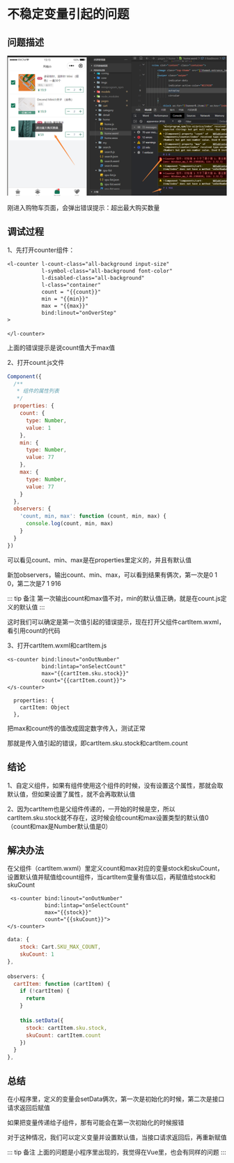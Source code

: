 # 不稳定变量引起的问题

## 问题描述

![Image text](../public/miniProgramNotes/12/01.png)

刚进入购物车页面，会弹出错误提示：超出最大购买数量

## 调试过程

1、先打开counter组件：

```
<l-counter l-count-class="all-background input-size"
           l-symbol-class="all-background font-color"
           l-disabled-class="all-background"
           l-class="container"
           count = "{{count}}"
           min = "{{min}}"
           max = "{{max}}"
           bind:linout="onOverStep"
>

</l-counter>

```

上面的错误提示是说count值大于max值

2、打开count.js文件

```js
Component({
  /**
   * 组件的属性列表
   */
  properties: {
    count: {
      type: Number,
      value: 1
    },
    min: {
      type: Number,
      value: 77
    },
    max: {
      type: Number,
      value: 77
    }
  },
  observers: {
    'count, min, max': function (count, min, max) {
      console.log(count, min, max)
    }
  }
})

```

可以看见count、min、max是在properties里定义的，并且有默认值

新加observers，输出count、min、max，可以看到结果有俩次，第一次是0 1 0，第二次是7 1 916

::: tip 备注
第一次输出count和max值不对，min的默认值正确，就是在count.js定义的默认值
:::

这时我们可以确定是第一次值引起的错误提示，现在打开父组件cartItem.wxml，看引用count的代码

3、打开cartItem.wxml和cartItem.js  

```
<s-counter bind:linout="onOutNumber"
           bind:lintap="onSelectCount"
           max="{{cartItem.sku.stock}}"
           count="{{cartItem.count}}">
</s-counter>
```

```
  properties: {
    cartItem: Object
  },
```

把max和count传的值改成固定数字传入，测试正常

那就是传入值引起的错误，即cartItem.sku.stock和cartItem.count

## 结论

1、自定义组件，如果有组件使用这个组件的时候，没有设置这个属性，那就会取默认值，但如果设置了属性，就不会再取默认值

2、因为cartItem也是父组件传递的，一开始的时候是空，所以cartItem.sku.stock就不存在，这时候会给count和max设置类型的默认值0（count和max是Number默认值是0）

## 解决办法

在父组件（cartItem.wxml）里定义count和max对应的变量stock和skuCount，设置默认值并赋值给count组件，当cartItem变量有值以后，再赋值给stock和skuCount

```
 <s-counter bind:linout="onOutNumber"
            bind:lintap="onSelectCount"
            max="{{stock}}"
            count="{{skuCount}}">
</s-counter>       
```

```js
data: {
    stock: Cart.SKU_MAX_COUNT,
    skuCount: 1
},

observers: {
  cartItem: function (cartItem) {
    if (!cartItem) {
      return
    }
    
    this.setData({
      stock: cartItem.sku.stock,
      skuCount: cartItem.count
    })
  }
},
```

## 总结

在小程序里，定义的变量会setData俩次，第一次是初始化的时候，第二次是接口请求返回后赋值

如果把变量传递给子组件，那有可能会在第一次初始化的时候报错

对于这种情况，我们可以定义变量并设置默认值，当接口请求返回后，再重新赋值

::: tip 备注
上面的问题是小程序里出现的，我觉得在Vue里，也会有同样的问题
:::
